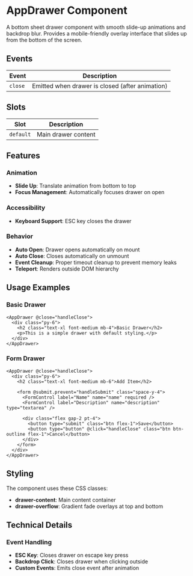 # AppDrawer Component

A bottom sheet drawer component with smooth slide-up animations and backdrop blur. Provides a mobile-friendly overlay interface that slides up from the bottom of the screen.

## Events

| Event   | Description                                     |
| ------- | ----------------------------------------------- |
| `close` | Emitted when drawer is closed (after animation) |

## Slots

| Slot      | Description         |
| --------- | ------------------- |
| `default` | Main drawer content |

## Features

### Animation

- **Slide Up**: Translate animation from bottom to top
- **Focus Management**: Automatically focuses drawer on open

### Accessibility

- **Keyboard Support**: ESC key closes the drawer

### Behavior

- **Auto Open**: Drawer opens automatically on mount
- **Auto Close**: Closes automatically on unmount
- **Event Cleanup**: Proper timeout cleanup to prevent memory leaks
- **Teleport**: Renders outside DOM hierarchy

## Usage Examples

### Basic Drawer

```vue
<AppDrawer @close="handleClose">
  <div class="py-6">
    <h2 class="text-xl font-medium mb-4">Basic Drawer</h2>
    <p>This is a simple drawer with default styling.</p>
  </div>
</AppDrawer>
```

### Form Drawer

```vue
<AppDrawer @close="handleClose">
  <div class="py-6">
    <h2 class="text-xl font-medium mb-6">Add Item</h2>
    
    <form @submit.prevent="handleSubmit" class="space-y-4">
      <FormControl label="Name" name="name" required />
      <FormControl label="Description" name="description" type="textarea" />
      
      <div class="flex gap-2 pt-4">
        <button type="submit" class="btn flex-1">Save</button>
        <button type="button" @click="handleClose" class="btn btn-outline flex-1">Cancel</button>
      </div>
    </form>
  </div>
</AppDrawer>
```

## Styling

The component uses these CSS classes:

- **drawer-content**: Main content container
- **drawer-overflow**: Gradient fade overlays at top and bottom

## Technical Details

### Event Handling

- **ESC Key**: Closes drawer on escape key press
- **Backdrop Click**: Closes drawer when clicking outside
- **Custom Events**: Emits close event after animation
